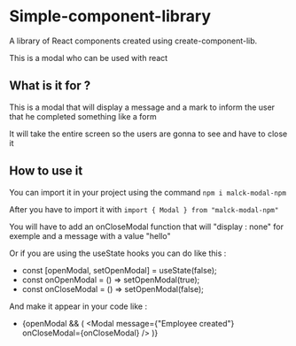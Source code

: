 # Simple-component-library

A library of React components created using create-component-lib.

This is a modal who can be used with react 

## What is it for ? 

This is a modal that will display a message and a mark to inform the user that he completed something like a form 

It will take the entire screen so the users are gonna to see and have to close it

## How to use it

You can import it in your project using the command ```npm i malck-modal-npm```

After you have to import it with ```import { Modal } from "malck-modal-npm"```

You will have to add an onCloseModal function that will "display : none" for exemple and a message with a value "hello" 

Or if you are using the useState hooks you can do like this : 

  - const [openModal, setOpenModal] = useState(false);
 -  const onOpenModal = () => setOpenModal(true);
 - const onCloseModal = () => setOpenModal(false);
  
And make it appear in your code like : 
- {openModal && (
       <Modal message={"Employee created"} onCloseModal={onCloseModal} />
  )}

